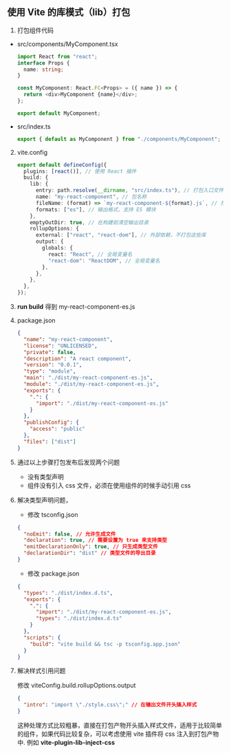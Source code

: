 ## 使用 Vite 的库模式（lib）打包

1. 打包组件代码

- src/components/MyComponent.tsx

  ```ts
  import React from "react";
  interface Props {
    name: string;
  }

  const MyComponent: React.FC<Props> = ({ name }) => {
    return <div>MyComponent {name}</div>;
  };

  export default MyComponent;
  ```

- src/index.ts

  ```ts
  export { default as MyComponent } from "./components/MyComponent";
  ```

2. vite.config

   ```ts
   export default defineConfig({
     plugins: [react()], // 使用 React 插件
     build: {
       lib: {
         entry: path.resolve(__dirname, "src/index.ts"), // 打包入口文件
         name: "my-react-component", // 包名称
         fileName: (format) => `my-react-component-${format}.js`, // 打包的文件名称
         formats: ["es"], // 输出格式，支持 ES 模块
       },
       emptyOutDir: true, // 在构建前清空输出目录
       rollupOptions: {
         external: ["react", "react-dom"], // 外部依赖，不打包这些库
         output: {
           globals: {
             react: "React", // 全局变量名
             "react-dom": "ReactDOM", // 全局变量名
           },
         },
       },
     },
   });
   ```

3. **run build** 得到 my-react-component-es.js

4. package.json

   ```json
   {
     "name": "my-react-component",
     "license": "UNLICENSED",
     "private": false,
     "description": "A react component",
     "version": "0.0.1",
     "type": "module",
     "main": "./dist/my-react-component-es.js",
     "module": "./dist/my-react-component-es.js",
     "exports": {
       ".": {
         "import": "./dist/my-react-component-es.js"
       }
     },
     "publishConfig": {
       "access": "public"
     },
     "files": ["dist"]
   }
   ```

5. 通过以上步骤打包发布后发现两个问题

   - 没有类型声明
   - 组件没有引入 css 文件，必须在使用组件的时候手动引用 css

6. 解决类型声明问题，

   - 修改 tsconfig.json

   ```json
   {
     "noEmit": false, // 允许生成文件
     "declaration": true, // 需要设置为 true 来支持类型
     "emitDeclarationOnly": true, // 只生成类型文件
     "declarationDir": "dist" // 类型文件的导出目录
   }
   ```

   - 修改 package.json

   ```json
   {
     "types": "./dist/index.d.ts",
     "exports": {
       ".": {
         "import": "./dist/my-react-component-es.js",
         "types": "./dist/index.d.ts"
       }
     },
     "scripts": {
       "build": "vite build && tsc -p tsconfig.app.json"
     }
   }
   ```

7. 解决样式引用问题

   修改 viteConfig.build.rollupOptions.output

   ```json
   {
     "intro": "import \"./style.css\";" // 在输出文件开头插入样式
   }
   ```

   这种处理方式比较粗暴，直接在打包产物开头插入样式文件，适用于比较简单的组件，如果代码比较复杂，可以考虑使用 vite 插件将 css 注入到打包产物中. 例如 **vite-plugin-lib-inject-css**
